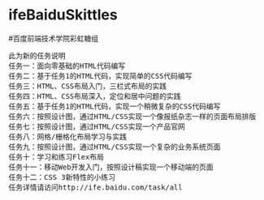 # ifeBaiduSkittles
#百度前端技术学院彩虹糖组
<pre>此为新的任务说明
任务一：面向零基础的HTML代码编写
任务二：基于任务1的HTML代码，实现简单的CSS代码编写
任务三：HTML、CSS布局入门，三栏式布局的实践
任务四：HTML、CSS布局深入，定位和居中问题的实践
任务五：基于任务1的HTML代码，实现一个稍微复杂的CSS代码编写
任务六：按照设计图，通过HTML/CSS实现一个像报纸杂志一样的页面布局排版
任务七：按照设计图，通过HTML/CSS实现一个产品官网
任务八：网格/栅格化布局学习与实践
任务九：按照设计图，通过HTML/CSS实现一个复杂的业务系统页面
任务十：学习和练习Flex布局
任务十一：移动Web开发入门，按照设计稿实现一个移动端的页面
任务十二：CSS 3新特性的小练习
任务详情请访问http://ife.baidu.com/task/all</pre>
